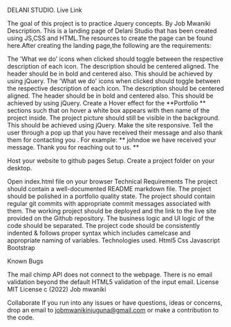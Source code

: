 DELANI STUDIO.
Live Link

The goal of this project is to practice Jquery concepts.
By Job Mwaniki
Description.
This is a landing page of Delani Studio that has been created using JS,CSS and HTML.The resources to create the page can be found here.After creating the landing page,the following are the requirements:

The 'What we do' icons when clicked should toggle between the respective description of each icon. The description should be centered aligned. The header should be in bold and centered also. This should be achieved by using jQuery.
The 'What we do' icons when clicked should toggle between the respective description of each icon. The description should be centered aligned. The header should be in bold and centered also. This should be achieved by using jQuery.
Create a Hover effect for the **Portfolio ** sections such that on hover a white box appears with then name of the project inside. The project picture should still be visible in the background. This should be achieved using jQuery.
Make the site responsive.
Tell the user through a pop up that you have received their message and also thank them for contacting you . For example: ** johndoe we have received your message. Thank you for reaching out to us. **

Host your website to github pages
Setup.
Create a project folder on your desktop.

Open index.html file on your browser
Technical Requirements
The project should contain a well-documented README markdown file.
The project should be polished in a portfolio quality state.
The project should contain regular git commits with appropriate commit messages associated with them.
The working project should be deployed and the link to the live site provided on the Github repository.
The business logic and UI logic of the code should be separated.
The project code should be consistently indented & follows proper syntax which includes camelcase and appropriate naming of variables.
Technologies used.
Html5
Css
Javascript
Bootstrap

Known Bugs

The mail chimp API does not connect to the webpage.
There is no email validation beyond the default HTML5 validation of the input email.
License
MIT License c (2022) Job mwaniki

Collaborate
If you run into any issues or have questions, ideas or concerns, drop an email to jobmwanikinjuguna@gmail.com or make a contribution to the code.